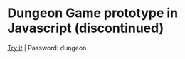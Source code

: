 # Dungeon Game prototype in Javascript (discontinued)

[Try it](https://yxpfr.itch.io/dungeon) | Password: dungeon
